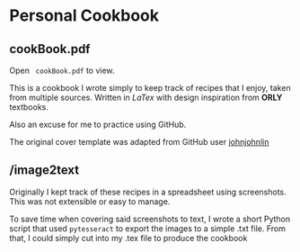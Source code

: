 # Personal Cookbook
## cookBook.pdf
Open ``` cookBook.pdf``` to view. 

This is a cookbook I wrote simply to keep track of recipes that I enjoy, taken from multiple sources. Written in *LaTex* with design inspiration from **ORLY** textbooks.

Also an excuse for me to practice using GitHub.

The original cover template was adapted from GitHub user [johnjohnlin](https://github.com/johnjohnlin/oreilly_cover)

## /image2text
Originally I kept track of these recipes in a spreadsheet using screenshots. This was not extensible or easy to manage. 

To save time when covering said screenshots to text, I wrote a short Python script that used ```pytesseract``` to export the images to a simple .txt file. From that, I could simply cut into my .tex file to produce the cookbook
